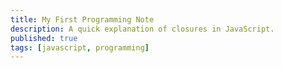 ```yaml
---
title: My First Programming Note
description: A quick explanation of closures in JavaScript.
published: true
tags: [javascript, programming]
---
```

